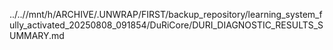 ../..//mnt/h/ARCHIVE/.UNWRAP/FIRST/backup_repository/learning_system_fully_activated_20250808_091854/DuRiCore/DURI_DIAGNOSTIC_RESULTS_SUMMARY.md